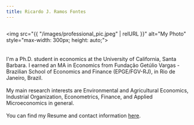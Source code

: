 ```yaml
---
title: Ricardo J. Ramos Fontes
---
```


<div style="display: flex; align-items: center; flex-wrap: wrap; gap: 20px;">

   <img src="{{ "/images/professional_pic.jpeg" | relURL }}" alt="My Photo" style="max-width: 300px; height: auto;">
   
   
  <div style="flex: 1; min-width: 250px;">
    I'm a Ph.D. student in economics at the University of California, Santa Barbara. I earned an MA in Economics from Fundação Getúlio Vargas - Brazilian School of Economics and Finance (EPGE/FGV-RJ), in Rio de Janeiro, Brazil.<br><br>
    My main research interests are Environmental and Agricultural Economics, Industrial Organization, Econometrics, Finance, and Applied Microeconomics in general.<br><br>
    You can find my Resume and contact information <a href="/about/">here</a>.

  </div>

</div>
